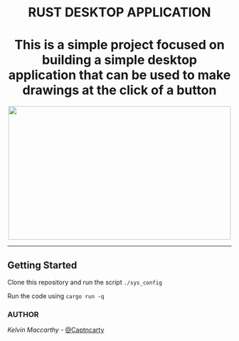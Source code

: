 <h1 align="center">RUST DESKTOP APPLICATION</h1>


<h1 align="center">This is a simple project focused on building a simple desktop application that can be used to make drawings at the click of a button</h1>
<p align ="center">
    <img width="500" height="300" src="src/img/cli.jpg">
</p>

---------

## Getting Started

Clone this repository and run the script `./sys_config`

Run the code using `cargo run -q`

### AUTHOR
*Kelvin Maccarthy* - [@Captncarty](https://github.com/Captncarty)